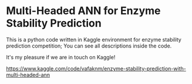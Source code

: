 # Multi-Headed ANN for Enzyme Stability Prediction

This is a python code written in Kaggle environment for enzyme stability prediction competition; You can see all descriptions inside the code.

It's my pleasure if we are in touch on Kaggle!

https://www.kaggle.com/code/vafaknm/enzyme-stability-prediction-with-multi-headed-ann
